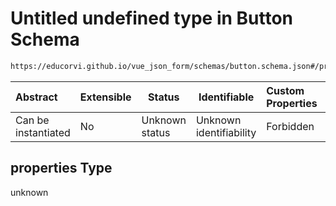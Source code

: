 # Untitled undefined type in Button Schema

```txt
https://educorvi.github.io/vue_json_form/schemas/button.schema.json#/properties
```




| Abstract            | Extensible | Status         | Identifiable            | Custom Properties | Additional Properties | Access Restrictions | Defined In                                                                   |
| :------------------ | ---------- | -------------- | ----------------------- | :---------------- | --------------------- | ------------------- | ---------------------------------------------------------------------------- |
| Can be instantiated | No         | Unknown status | Unknown identifiability | Forbidden         | Allowed               | none                | [button.schema.json\*](../schemas/button.schema.json "open original schema") |

## properties Type

unknown
